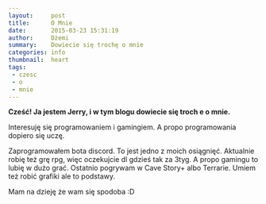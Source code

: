 ```yaml
---
layout:     post
title:      O Mnie
date:       2015-03-23 15:31:19
author:     Dżemi
summary:    Dowiecie się trochę o mnie
categories: info
thumbnail:  heart
tags:
 - czesc
 - o
 - mnie
---
```


**Cześć! Ja jestem Jerry, i w tym blogu dowiecie się troch e o mnie.**

Interesuję się programowaniem i gamingiem. A propo programowania dopiero się uczę.

Zaprogramowałem bota discord. To jest jedno z moich osiągnięć. Aktualnie robię też
grę rpg, więc oczekujcie dl gdzieś tak za 3tyg. A propo gamingu to lubię w dużo grać.
Ostatnio pogrywam w Cave Story+ albo Terrarie. Umiem też robić grafiki ale to podstawy.

Mam na dzieję że wam się spodoba :D

